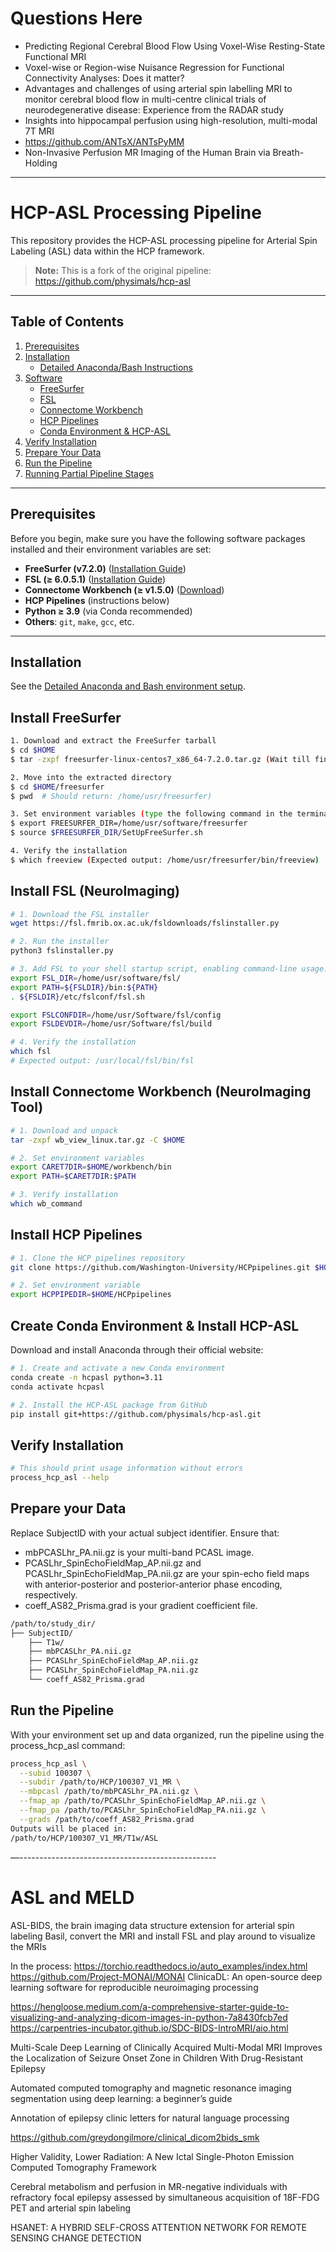 # Questions Here

- Predicting Regional Cerebral Blood Flow Using Voxel-Wise Resting-State Functional MRI
- Voxel-wise or Region-wise Nuisance Regression for Functional Connectivity Analyses: Does it matter?
- Advantages and challenges of using arterial spin labelling MRI to monitor cerebral blood flow in multi-centre clinical trials of neurodegenerative disease: Experience from the RADAR study
- Insights into hippocampal perfusion using high-resolution, multi-modal 7T MRI
- https://github.com/ANTsX/ANTsPyMM
- Non-Invasive Perfusion MR Imaging of the Human Brain via Breath-Holding
-----

# HCP-ASL Processing Pipeline

This repository provides the HCP-ASL processing pipeline for Arterial Spin Labeling (ASL) data within the HCP framework.

> **Note:** This is a fork of the original pipeline:  
> https://github.com/physimals/hcp-asl


---

## Table of Contents

1. [Prerequisites](#prerequisites)  
2. [Installation](#installation)  
   - [Detailed Anaconda/Bash Instructions](./Anaconda_Bash.md)
3. [Software](#software)  
   - [FreeSurfer](#install-freesurfer)  
   - [FSL](#install-fsl)  
   - [Connectome Workbench](#install-connectome-workbench)  
   - [HCP Pipelines](#install-hcp-pipelines)  
   - [Conda Environment & HCP-ASL](#create-conda-environment--install-hcp-asl)  
4. [Verify Installation](#verify-installation)  
5. [Prepare Your Data](#prepare-your-data)  
6. [Run the Pipeline](#run-the-pipeline)  
7. [Running Partial Pipeline Stages](#running-partial-pipeline-stages)

---



## Prerequisites

Before you begin, make sure you have the following software packages installed and their environment variables are set:

- **FreeSurfer (v7.2.0)** ([Installation Guide](https://surfer.nmr.mgh.harvard.edu/fswiki/FS7_linux))
- **FSL (≥ 6.0.5.1)** ([Installation Guide](https://fsl.fmrib.ox.ac.uk/fsl/fslwiki/FslInstallation))
- **Connectome Workbench (≥ v1.5.0)** ([Download](https://humanconnectome.org/software/workbench))
- **HCP Pipelines** (instructions below)
- **Python ≥ 3.9** (via Conda recommended)
- **Others**: `git`, `make`, `gcc`, etc.

---

## Installation 
See the [Detailed Anaconda and Bash environment setup](./Anaconda_Bash.md).

## Install FreeSurfer
```bash
1. Download and extract the FreeSurfer tarball
$ cd $HOME
$ tar -zxpf freesurfer-linux-centos7_x86_64-7.2.0.tar.gz (Wait till finishes)

2. Move into the extracted directory
$ cd $HOME/freesurfer
$ pwd  # Should return: /home/usr/freesurfer)

3. Set environment variables (type the following command in the terminal)
$ export FREESURFER_DIR=/home/usr/software/freesurfer
$ source $FREESURFER_DIR/SetUpFreeSurfer.sh

4. Verify the installation
$ which freeview (Expected output: /home/usr/freesurfer/bin/freeview)
```

## Install FSL (NeuroImaging)
```bash
# 1. Download the FSL installer
wget https://fsl.fmrib.ox.ac.uk/fsldownloads/fslinstaller.py

# 2. Run the installer
python3 fslinstaller.py

# 3. Add FSL to your shell startup script, enabling command-line usage:
export FSL_DIR=/home/usr/software/fsl/
export PATH=${FSLDIR}/bin:${PATH}
. ${FSLDIR}/etc/fslconf/fsl.sh

export FSLCONFDIR=/home/usr/Software/fsl/config
export FSLDEVDIR=/home/usr/Software/fsl/build

# 4. Verify the installation
which fsl
# Expected output: /usr/local/fsl/bin/fsl
```

## Install Connectome Workbench (NeuroImaging Tool)
```bash
# 1. Download and unpack
tar -zxpf wb_view_linux.tar.gz -C $HOME

# 2. Set environment variables
export CARET7DIR=$HOME/workbench/bin
export PATH=$CARET7DIR:$PATH

# 3. Verify installation
which wb_command
```
## Install HCP Pipelines
```bash
# 1. Clone the HCP pipelines repository
git clone https://github.com/Washington-University/HCPpipelines.git $HOME/HCPpipelines

# 2. Set environment variable
export HCPPIPEDIR=$HOME/HCPpipelines
```
## Create Conda Environment & Install HCP-ASL
Download and install Anaconda through their official website: 
```bash
# 1. Create and activate a new Conda environment
conda create -n hcpasl python=3.11 
conda activate hcpasl

# 2. Install the HCP-ASL package from GitHub
pip install git+https://github.com/physimals/hcp-asl.git
```

## Verify Installation
```bash
# This should print usage information without errors
process_hcp_asl --help
```

## Prepare your Data
Replace SubjectID with your actual subject identifier. Ensure that:

- mbPCASLhr_PA.nii.gz is your multi-band PCASL image.
- PCASLhr_SpinEchoFieldMap_AP.nii.gz and PCASLhr_SpinEchoFieldMap_PA.nii.gz are your spin-echo field maps with anterior-posterior and posterior-anterior phase encoding, respectively.
- coeff_AS82_Prisma.grad is your gradient coefficient file.
```bash
/path/to/study_dir/
├── SubjectID/
    ├── T1w/
    ├── mbPCASLhr_PA.nii.gz
    ├── PCASLhr_SpinEchoFieldMap_AP.nii.gz
    ├── PCASLhr_SpinEchoFieldMap_PA.nii.gz
    └── coeff_AS82_Prisma.grad
```

## Run the Pipeline
With your environment set up and data organized, run the pipeline using the process_hcp_asl command:
```bash
process_hcp_asl \
  --subid 100307 \
  --subdir /path/to/HCP/100307_V1_MR \
  --mbpcasl /path/to/mbPCASLhr_PA.nii.gz \
  --fmap_ap /path/to/PCASLhr_SpinEchoFieldMap_AP.nii.gz \
  --fmap_pa /path/to/PCASLhr_SpinEchoFieldMap_PA.nii.gz \
  --grads /path/to/coeff_AS82_Prisma.grad
Outputs will be placed in:
/path/to/HCP/100307_V1_MR/T1w/ASL
```



—-------------------------------------------------
# ASL and MELD

ASL-BIDS, the brain imaging data structure extension for arterial spin labeling
Basil, convert the MRI and install FSL and play around to visualize the MRIs


In the process: 
https://torchio.readthedocs.io/auto_examples/index.html
https://github.com/Project-MONAI/MONAI
ClinicaDL: An open-source deep learning software for reproducible neuroimaging processing

https://hengloose.medium.com/a-comprehensive-starter-guide-to-visualizing-and-analyzing-dicom-images-in-python-7a8430fcb7ed
https://carpentries-incubator.github.io/SDC-BIDS-IntroMRI/aio.html

Multi-Scale Deep Learning of Clinically Acquired Multi-Modal MRI Improves the Localization of Seizure Onset Zone in Children With Drug-Resistant Epilepsy

Automated computed tomography and magnetic resonance imaging segmentation using deep learning: a beginner’s guide

Annotation of epilepsy clinic letters for natural language processing

https://github.com/greydongilmore/clinical_dicom2bids_smk

Higher Validity, Lower Radiation: A New Ictal Single-Photon Emission Computed Tomography Framework

Cerebral metabolism and perfusion in MR-negative individuals with refractory focal epilepsy assessed by simultaneous acquisition of 18F-FDG PET and arterial spin labeling

HSANET: A HYBRID SELF-CROSS ATTENTION NETWORK FOR REMOTE SENSING CHANGE DETECTION


























